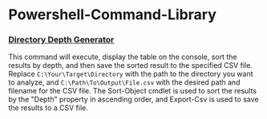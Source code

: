 # Powershell-Command-Library
### [Directory Depth Generator](https://github.com/finuex/Powershell-Command-Library/blob/main/Directory-Depth-Generator.ps1)
This command will execute, display the table on the console, sort the results by depth, and then save the sorted result to the specified CSV file.
Replace `C:\Your\Target\Directory` with the path to the directory you want to analyze, and `C:\Path\To\Output\File.csv` with the desired path and filename for the CSV file. The Sort-Object cmdlet is used to sort the results by the "Depth" property in ascending order, and Export-Csv is used to save the results to a CSV file. 
